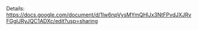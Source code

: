 Details:
https://docs.google.com/document/d/1lw6npVysMYmQHlJx3NtFPvdJXJRvFGgIJRyJQC1ADXc/edit?usp=sharing
